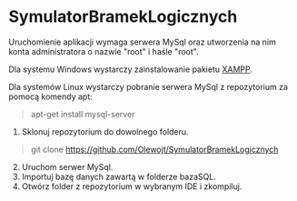 
# SymulatorBramekLogicznych

Uruchomienie aplikacji wymaga serwera MySql oraz utworzenia na nim konta administratora o nazwie "root" i haśle "root".

Dla systemu Windows wystarczy zainstalowanie pakietu [XAMPP](https://www.apachefriends.org/pl/download.html).

Dla systemów Linux wystarczy pobranie serwera MySql z repozytorium za pomocą komendy apt:

> apt-get install mysql-server

1. Sklonuj repozytorium do dowolnego folderu.
> git clone https://github.com/Olewojt/SymulatorBramekLogicznych
2. Uruchom serwer MySql.
3. Importuj bazę danych zawartą w folderze bazaSQL.
4. Otwórz folder z repozytorium w wybranym IDE i zkompiluj.
